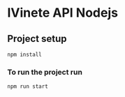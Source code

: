 # IVinete API Nodejs

## Project setup
```
npm install
```

### To run the project run
```
npm run start
```
